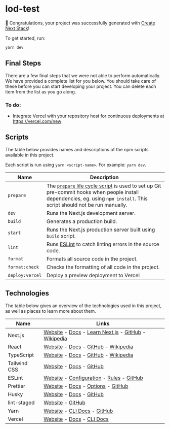 # lod-test

🎉 Congratulations, your project was successfully generated with [Create Next Stack](https://www.create-next-stack.com/)!

To get started, run:

```bash
yarn dev
```

## Final Steps

There are a few final steps that we were not able to perform automatically. We have provided a complete list for you below. You should take care of these before you can start developing your project. You can delete each item from the list as you go along.

### To do:

- Integrate Vercel with your repository host for continuous deployments at https://vercel.com/new

## Scripts

The table below provides names and descriptions of the npm scripts available in this project.

Each script is run using `yarn <script-name>`. For example: `yarn dev`.

| Name            | Description                                                                                                                                                                                                                                     |
| --------------- | ----------------------------------------------------------------------------------------------------------------------------------------------------------------------------------------------------------------------------------------------- |
| `prepare`       | The [`prepare` life cycle script](https://docs.npmjs.com/cli/v7/using-npm/scripts#life-cycle-scripts) is used to set up Git pre-commit hooks when people install dependencies, eg. using `npm install`. This script should not be run manually. |
| `dev`           | Runs the Next.js development server.                                                                                                                                                                                                            |
| `build`         | Generates a production build.                                                                                                                                                                                                                   |
| `start`         | Runs the Next.js production server built using `build` script.                                                                                                                                                                                  |
| `lint`          | Runs [ESLint](https://eslint.org/) to catch linting errors in the source code.                                                                                                                                                                  |
| `format`        | Formats all source code in the project.                                                                                                                                                                                                         |
| `format:check`  | Checks the formatting of all code in the project.                                                                                                                                                                                               |
| `deploy:vercel` | Deploy a preview deployment to Vercel                                                                                                                                                                                                           |

## Technologies

The table below gives an overview of the technologies used in this project, as well as places to learn more about them.

| Name         | Links                                                                                                                                                                                                           |
| ------------ | --------------------------------------------------------------------------------------------------------------------------------------------------------------------------------------------------------------- |
| Next.js      | [Website](https://nextjs.org/) - [Docs](https://nextjs.org/docs) - [Learn Next.js](https://nextjs.org/learn) - [GitHub](https://github.com/vercel/next.js) - [Wikipedia](https://en.wikipedia.org/wiki/Next.js) |
| React        | [Website](https://reactjs.org/) - [Docs](https://reactjs.org/docs/getting-started.html) - [GitHub](https://github.com/facebook/react) - [Wikipedia](<https://en.wikipedia.org/wiki/React_(JavaScript_library)>) |
| TypeScript   | [Website](https://www.typescriptlang.org/) - [Docs](https://www.typescriptlang.org/docs/) - [GitHub](https://github.com/microsoft/TypeScript) - [Wikipedia](https://en.wikipedia.org/wiki/TypeScript)           |
| Tailwind CSS | [Website](https://tailwindcss.com/) - [Docs](https://tailwindcss.com/docs) - [GitHub](https://github.com/tailwindlabs/tailwindcss)                                                                              |
| ESLint       | [Website](https://eslint.org/) - [Configuration](https://eslint.org/docs/user-guide/configuring/) - [Rules](https://eslint.org/docs/rules/) - [GitHub](https://github.com/eslint/eslint)                        |
| Prettier     | [Website](https://prettier.io/) - [Docs](https://prettier.io/docs/en/index.html) - [Options](https://prettier.io/docs/en/options.html) - [GitHub](https://github.com/prettier/prettier)                         |
| Husky        | [Website](https://typicode.github.io/husky/) - [Docs](https://typicode.github.io/husky/) - [GitHub](https://github.com/typicode/husky)                                                                          |
| lint-staged  | [Website](https://github.com/okonet/lint-staged) - [GitHub](https://github.com/okonet/lint-staged)                                                                                                              |
| Yarn         | [Website](https://yarnpkg.com/) - [CLI Docs](https://yarnpkg.com/cli) - [GitHub](https://github.com/yarnpkg/berry)                                                                                              |
| Vercel       | [Website](https://vercel.com/) - [Docs](https://vercel.com/docs) - [CLI Docs](https://vercel.com/docs/cli)                                                                                                      |

